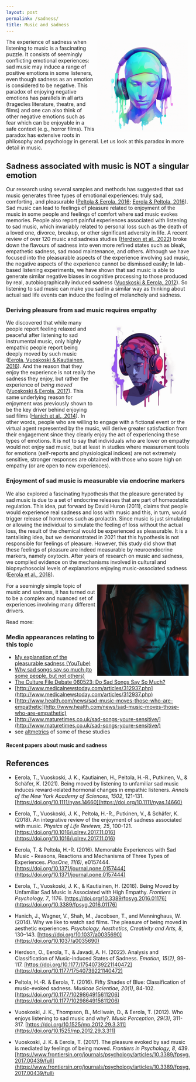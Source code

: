 ```yaml
---
layout: post
permalink: /sadness/
title: Music and sadness
---
```


<style>
 .wrap {
   float: right; 
   margin: 5px;
  }
</style>


<div class="wrap">
    <img src="../images/tuomaseerola_in_white_background_sad_emotional_human_head_wit_e3e05139-067e-400a-bea9-e849bbb299b2_3.png" width="250" alt="Music and sadness"/>
</div>

The experience of sadness when listening to music is a fascinating puzzle. It consists of seemingly conflicting emotional experiences: sad music may induce a range of positive emotions in some listeners, even though sadness as an emotion is considered to be negative. This paradox of enjoying negative emotions has parallels in all arts (tragedies literature, theatre, and films) and one can also think of other negative emotions such as fear which can be enjoyable in a safe context (e.g., horror films). This paradox has extensive roots in philosophy and psychology in general. Let us look at this paradox in more detail in music.


## Sadness associated with music is NOT a singular emotion

Our research using several samples and methods has suggested that sad music generates three types of emotional experiences: truly sad, comforting, and pleasurable ([Peltola & Eerola, 2016](https://doi.org/10.1371/journal.pone.0157444); [Eerola & Peltola, 2016](https://doi.org/10.1177/1029864915611206)). Sad music can lead to feelings of pleasure related to enjoyment of the music in some people and feelings of comfort where sad music evokes memories. People also report painful experiences associated with listening to sad music, which invariably related to personal loss such as the death of a loved one, divorce, breakup, or other significant adversity in life. A recent review of over 120 music and sadness studies ([Herdson et al., 2022](https://doi.org/10.1177/17540739221140472)) broke down the flavours of sadness into even more refined states such as bleak, empathetic sadness, sad mood maintenance, and others. Although we have focused into the pleasurable aspects of the experience involving sad music, the negative aspects of the experience cannot be dismissed easily; In lab-based listening experiments, we have shown that sad music is able to generate similar negative biases in cognitive processing to those produced by real, autobiographically induced sadness ([Vuoskoski & Eerola, 2012](https://doi.org/10.1525/mp.2012.29.3.311)). So listening to sad music can make you sad in a similar way as thinking about actual sad life events can induce the feeling of melancholy and sadness.

### Deriving pleasure from sad music requires empathy

<div class="wrap">
    <img src="../images/tuomaseerola_in_white_background_sad_emotional_human_head_wit_feb34552-4f19-4e05-a477-458cee05a181_1.png" width="250" alt="Music and sadness 2"/>
</div>

We discovered that while many people report feeling relaxed and peaceful after listening to sad instrumental music, only highly empathic people report being deeply moved by such music ([Eerola, Vuoskoski & Kautiainen, 2016](https://doi.org/10.3389/fpsyg.2016.01176)). And the reason that they enjoy the experience is not really the sadness they enjoy, but rather the experience of *being moved* ([Vuoskoski & Eerola, 2017](https://www.frontiersin.org/journals/psychology/articles/10.3389/fpsyg.2017.00439/full)). This same underlying reason for enjoyment was previously shown to be the key driver behind enjoying sad films ([Hanich et al., 2014](https://doi.org/10.1037/a0035690)). In other words, people who are willing to engage with a fictional event or the virtual agent represented by the music, will derive greater satisfaction from their engagement since they clearly enjoy the act of experiencing these types of emotions. It is not to say that individuals who are lower on empathy would not enjoy sad music, but at least in studies where measurement tools for emotions (self-reports and physiological indices) are not extremely sensitive, stronger responses are obtained with those who score high on empathy (or are open to new experiences).


### Enjoyment of sad music is measurable via endocrine markers

We also explored a fascinating hypothesis that the pleasure generated by sad music is due to a set of endocrine releases that are part of homeostatic regulation. This idea, put forward by David Huron (2011), claims that people would experience real sadness and loss with music and this, in turn, would trigger release of hormones such as prolactin. Since music is just simulating or allowing the individual to simulate the feeling of loss without the actual loss, the result of the chemical would be experienced as pleasurable. It is a tantalising idea, but we demonstrated in 2021 that this hypothesis is not responsible for feelings of pleasure. However, this study did show that these feelings of pleasure are indeed measurable by neuroendocrine markers, namely oxytocin. After years of research on music and sadness, we compiled evidence on the mechanisms involved in cultural and biopsychosocial levels of explanations enjoying music-associated sadness ([Eerola et al., 2018](https://doi.org/10.1016/j.plrev.2017.11.016)). 

<div class="wrap">
    <img src="../images/tuomaseerola_person_with_headphone_listening_to_very_sad_music__ba104d39-3ed2-4182-96e4-56eb2aba62d3.png" width="250" alt="Music and sadness 3"/>
</div>


For a seemingly simple topic of music and sadness, it has turned out to be a complex and nuanced set of experiences involving many different drivers.

Read more:

### Media appearances relating to this topic

* [My explanation of the pleasurable sadness (YouTube)](https://youtu.be/Qis4KmFNMjQ)
* [Why sad songs say so much (to some people, but not others)](https://theconversation.com/why-sad-songs-say-so-much-to-some-people-but-not-others-65365)
* [The Culture File Debate 060523: Do Sad Songs Say So Much?](https://www.rte.ie/radio/podcasts/22246773-the-culture-file-debate-060523-do-sad-songs-say-s/)
* [http://www.medicalnewstoday.com/articles/312937.php](http://www.medicalnewstoday.com/articles/312937.php)
* [http://www.health.com/news/sad-music-moves-those-who-are-empathetic](http://www.health.com/news/sad-music-moves-those-who-are-empathetic)
* [http://www.maturetimes.co.uk/sad-songs-youre-sensitive/](http://www.maturetimes.co.uk/sad-songs-youre-sensitive/)
* see [altmetrics](https://frontiers.altmetric.com/details/10024574) of some of these studies

#### Recent papers about music and sadness

<script src="https://bibbase.org/show?bib=https%3A%2F%2Ftuomaseerola.github.io%2FEerola.bib&commas=true&jsonp=1&filter=keywords:sadness,type:article&folding=0&theme=simple&limit=5&hidemenu=true&authorFirst=true"></script>

## References

* Eerola, T., Vuoskoski, J. K., Kautiainen, H., Peltola, H.-R., Putkinen, V., & Schäfer, K. (2021). Being moved by listening to unfamiliar sad music induces reward-related hormonal changes in empathic listeners. _Annals of the New York Academy of Sciences, 1502_, 121-131. [https://doi.org/10.1111/nyas.14660](https://doi.org/10.1111/nyas.14660)

* Eerola, T., Vuoskoski, J. K., Peltola, H.-R., Putkinen, V., & Schäfer, K. (2018). An integrative review of the enjoyment of sadness associated with music. _Physics of Life Reviews, 25_, 100-121. [https://doi.org/10.1016/j.plrev.2017.11.016](https://doi.org/10.1016/j.plrev.2017.11.016)

* Eerola, T. & Peltola, H.-R. (2016). Memorable Experiences with Sad Music - Reasons, Reactions and Mechanisms of Three Types of Experiences. _PlosOne, 11(6)_, e0157444. [https://doi.org/10.1371/journal.pone.0157444](https://doi.org/10.1371/journal.pone.0157444)

* Eerola, T., Vuoskoski, J. K., & Kautiainen, H. (2016). Being Moved by Unfamiliar Sad Music Is Associated with High Empathy. _Frontiers in Psychology, 7_, 1176. [https://doi.org/10.3389/fpsyg.2016.01176](https://doi.org/10.3389/fpsyg.2016.01176)

* Hanich, J., Wagner, V., Shah, M., Jacobsen, T., and Menninghaus, W. (2014). Why we like to watch sad films. The pleasure of being moved in aesthetic experiences. _Psychology, Aesthetics, Creativity and Arts, 8_, 130–143. [https://doi.org/10.1037/a0035690](https://doi.org/10.1037/a0035690)

* Herdson, O., Eerola, T., & Javadi, A. H. (2022). Analysis and Classification of Music-induced States of Sadness. _Emotion, 15(2)_, 99-117. [https://doi.org/10.1177/17540739221140472](https://doi.org/10.1177/17540739221140472)

* Peltola, H.-R. & Eerola, T. (2016). Fifty Shades of Blue: Classification of music-evoked sadness. _Musicae Scientiae, 20(1)_, 84-102. [https://doi.org/10.1177/1029864915611206](https://doi.org/10.1177/1029864915611206)

* Vuoskoski, J. K., Thompson, B., McIlwain, D., & Eerola, T. (2012). Who enjoys listening to sad music and why?. _Music Perception, 29(3)_, 311-317. [https://doi.org/10.1525/mp.2012.29.3.311](https://doi.org/10.1525/mp.2012.29.3.311)

* Vuoskoski, J. K. & Eerola, T. (2017). The pleasure evoked by sad music is mediated by feelings of being moved. _Frontiers in Psychology, 8_, 439. [https://www.frontiersin.org/journals/psychology/articles/10.3389/fpsyg.2017.00439/full](https://www.frontiersin.org/journals/psychology/articles/10.3389/fpsyg.2017.00439/full) 
